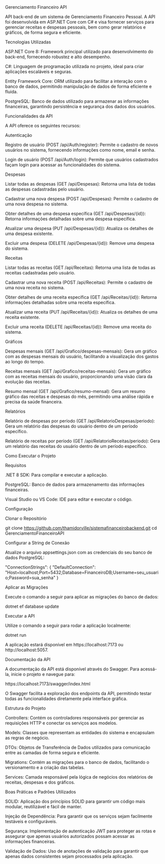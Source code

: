 Gerenciamento Financeiro API

API back-end de um sistema de Gerenciamento Financeiro Pessoal. A API foi desenvolvida em ASP.NET Core com C# e visa fornecer serviços para gerenciar receitas e despesas pessoais, bem como gerar relatórios e gráficos, de forma segura e eficiente.

Tecnologias Utilizadas

ASP.NET Core 8: Framework principal utilizado para desenvolvimento do back-end, fornecendo robustez e alto desempenho.

C#: Linguagem de programação utilizada no projeto, ideal para criar aplicações escaláveis e seguras.

Entity Framework Core: ORM utilizado para facilitar a interação com o banco de dados, permitindo manipulação de dados de forma eficiente e fluida.

PostgreSQL: Banco de dados utilizado para armazenar as informações financeiras, garantindo persistência e segurança dos dados dos usuários.

Funcionalidades da API

A API oferece os seguintes recursos:

Autenticação

Registro de usuário (POST /api/Auth/register): Permite o cadastro de novos usuários no sistema, fornecendo informações como nome, email e senha.

Login de usuário (POST /api/Auth/login): Permite que usuários cadastrados façam login para acessar as funcionalidades do sistema.

Despesas

Listar todas as despesas (GET /api/Despesas): Retorna uma lista de todas as despesas cadastradas pelo usuário.

Cadastrar uma nova despesa (POST /api/Despesas): Permite o cadastro de uma nova despesa no sistema.

Obter detalhes de uma despesa específica (GET /api/Despesas/{id}): Retorna informações detalhadas sobre uma despesa específica.

Atualizar uma despesa (PUT /api/Despesas/{id}): Atualiza os detalhes de uma despesa existente.

Excluir uma despesa (DELETE /api/Despesas/{id}): Remove uma despesa do sistema.

Receitas

Listar todas as receitas (GET /api/Receitas): Retorna uma lista de todas as receitas cadastradas pelo usuário.

Cadastrar uma nova receita (POST /api/Receitas): Permite o cadastro de uma nova receita no sistema.

Obter detalhes de uma receita específica (GET /api/Receitas/{id}): Retorna informações detalhadas sobre uma receita específica.

Atualizar uma receita (PUT /api/Receitas/{id}): Atualiza os detalhes de uma receita existente.

Excluir uma receita (DELETE /api/Receitas/{id}): Remove uma receita do sistema.

Gráficos

Despesas mensais (GET /api/Grafico/despesas-mensais): Gera um gráfico com as despesas mensais do usuário, facilitando a visualização dos gastos ao longo do tempo.

Receitas mensais (GET /api/Grafico/receitas-mensais): Gera um gráfico com as receitas mensais do usuário, proporcionando uma visão clara da evolução das receitas.

Resumo mensal (GET /api/Grafico/resumo-mensal): Gera um resumo gráfico das receitas e despesas do mês, permitindo uma análise rápida e precisa da saúde financeira.

Relatórios

Relatório de despesas por período (GET /api/RelatorioDespesas/periodo): Gera um relatório das despesas do usuário dentro de um período específico.

Relatório de receitas por período (GET /api/RelatorioReceitas/periodo): Gera um relatório das receitas do usuário dentro de um período específico.

Como Executar o Projeto

Requisitos

.NET 8 SDK: Para compilar e executar a aplicação.

PostgreSQL: Banco de dados para armazenamento das informações financeiras.

Visual Studio ou VS Code: IDE para editar e executar o código.

Configuração

Clonar o Repositório

git clone https://github.com/thamidorville/sistemafinanceirobackend.git
cd GerenciamentoFinanceiroAPI

Configurar a String de Conexão

Atualize o arquivo appsettings.json com as credenciais do seu banco de dados PostgreSQL:

"ConnectionStrings": {
  "DefaultConnection": "Host=localhost;Port=5432;Database=FinanceiroDB;Username=seu_usuario;Password=sua_senha"
}

Aplicar as Migrações

Execute o comando a seguir para aplicar as migrações do banco de dados:

dotnet ef database update

Executar a API

Utilize o comando a seguir para rodar a aplicação localmente:

dotnet run

A aplicação estará disponível em https://localhost:7173 ou http://localhost:5057.

Documentação da API

A documentação da API está disponível através do Swagger. Para acessá-la, inicie o projeto e navegue para:

https://localhost:7173/swagger/index.html

O Swagger facilita a exploração dos endpoints da API, permitindo testar todas as funcionalidades diretamente pela interface gráfica.

Estrutura do Projeto

Controllers: Contém os controladores responsáveis por gerenciar as requisições HTTP e conectar os serviços aos modelos.

Models: Classes que representam as entidades do sistema e encapsulam as regras de negócio.

DTOs: Objetos de Transferência de Dados utilizados para comunicação entre as camadas de forma segura e eficiente.

Migrations: Contém as migrações para o banco de dados, facilitando o versionamento e a criação das tabelas.

Services: Camada responsável pela lógica de negócios dos relatórios de receitas, despesas e dos gráficos.

Boas Práticas e Padrões Utilizados

SOLID: Aplicação dos princípios SOLID para garantir um código mais modular, reutilizável e fácil de manter.

Injeção de Dependência: Para garantir que os serviços sejam facilmente testáveis e configuráveis.

Segurança: Implementação de autenticação JWT para proteger as rotas e assegurar que apenas usuários autorizados possam acessar as informações financeiras.

Validação de Dados: Uso de anotações de validação para garantir que apenas dados consistentes sejam processados pela aplicação.

